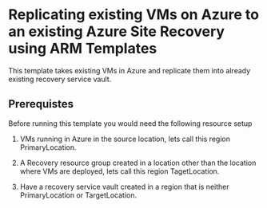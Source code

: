 # Replicating existing VMs on Azure to an existing Azure Site Recovery using ARM Templates

This template takes existing VMs in Azure and replicate them into already existing recovery service vault.

## Prerequistes

Before running this template you would need the following resource setup

1. VMs running in Azure in the source location, lets call this region PrimaryLocation.

2. A Recovery resource group created in a location other than the location where VMs are deployed, lets call this region TagetLocation.

3. Have a recovery service vault created in a region that is neither PrimaryLocation or TargetLocation.

